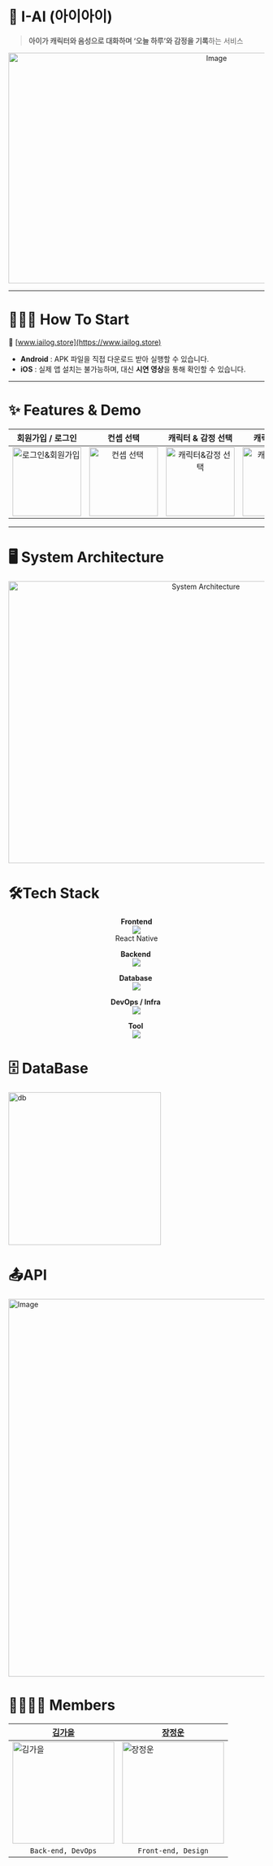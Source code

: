 # 🧸 I-AI (아이아이)
> **아이가 캐릭터와 음성으로 대화하며 ‘오늘 하루’와 감정을 기록**하는 서비스

<p align="center">
<img width="803" height="453" alt="Image" src="https://github.com/user-attachments/assets/43781dd0-f9ab-4cd4-847d-1c045943ad88" /></p>

---

# 🧑🏼‍💻 How To Start
🔗 [www.iailog.store](https://www.iailog.store)

- **Android** : APK 파일을 직접 다운로드 받아 실행할 수 있습니다.
- **iOS** : 실제 앱 설치는 불가능하며, 대신 **시연 영상**을 통해 확인할 수 있습니다.

---
# ✨ Features & Demo

| **회원가입 / 로그인** | **컨셉 선택** | **캐릭터 & 감정 선택** | **캐릭터와 대화** | **그림일기 + 리포트** | **기록보러가기** |
|:-------------------:|:------------:|:--------------------:|:----------------:|:----------------:|:----------------:|
| <img src="https://github.com/user-attachments/assets/8a76e505-0f55-4583-9d9a-ed838677999c" width="135" alt="로그인&회원가입"> | <img src="https://github.com/user-attachments/assets/cf133c6a-19fb-41c6-8967-718c6c308b48" width="135" alt="컨셉 선택"> | <img src="https://github.com/user-attachments/assets/2d47ba9d-df42-4898-8c78-adf9622b64d2" width="135" alt="캐릭터&감정 선택"> | <img src="https://github.com/user-attachments/assets/9e13d8b2-b506-4801-a1d6-e8c265091504" width="135" alt="캐릭터와 대화"> | <img src="https://github.com/user-attachments/assets/fa07dc54-32fd-498e-98b2-8aae44631d7b" width="135" alt="그림일기 + 리포트 생성"> | <img src="https://github.com/user-attachments/assets/78f28b3b-1ee8-41b9-82b7-54b47ec76da2" width="135" alt="기록보러가기"> |

---
# 🖥️ System Architecture
<p align="center">
  <img width="761" height="554" alt="System Architecture" src="https://github.com/user-attachments/assets/f339f0a3-8d29-4e7e-9a21-bd50c214d1aa" />
</p>


# 🛠️Tech Stack
<p align="center">
<strong> Frontend <br></strong>
<a href="https://skillicons.dev">
  <img src="https://skillicons.dev/icons?i=react" />
</a>
<br/>React Native
</p>

<p align="center">
<strong> Backend <br></strong>
<a href="https://skillicons.dev">
    <img src="https://skillicons.dev/icons?i=nestjs" />
  </a>
</p>

<p align="center">
<strong> Database <br></strong>
<a href="https://skillicons.dev">
    <img src="https://skillicons.dev/icons?i=mysql" />
  </a>
</p>

<p align="center">
  <strong> DevOps / Infra <br></strong>
  <a href="https://skillicons.dev">
    <img src="https://skillicons.dev/icons?i=nginx,docker,aws" />
  </a>
</p>

<p align="center">
<strong> Tool <br></strong>
  <a href="https://skillicons.dev">
    <img src="https://skillicons.dev/icons?i=figma,postman,notion" />
  </a>
</p>

# 🗄️ DataBase
<img src="https://github.com/user-attachments/assets/b88ac5d7-7dff-4648-84eb-81121d3f1c03" width="300" alt="db">


# 📤API
<img width="1321" height="742" alt="Image" src="https://github.com/user-attachments/assets/dc2b0a7f-5ed1-4a2c-8e81-f1cfd363b875" />



# 👨‍👩‍👧‍👦 Members

| [김가을](https://github.com/fallkim) | [장정운](https://github.com/jeongwoonjjang) |
|------|------|
| <img width="200" alt="김가을" src="https://github.com/user-attachments/assets/4ad32961-3828-427c-bc9a-295e660374bb"/> | <img width="200" alt="장정운" src="https://github.com/user-attachments/assets/a130ee83-76d0-4644-a924-f91bb287363a"> |
| <div align="center">`Back-end, DevOps`</div> | <div align="center">`Front-end, Design`</div> |

